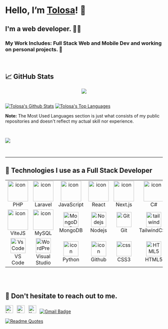 # Hello, I’m [Tolosa][website]! 👋

## I'm a web developer. 👨‍💻

### My Work Includes: Full Stack Web and Mobile Dev and working on personal projects. 🌠

<br>

## 📈 GitHub Stats

<p align="center"> <a href="https://github.com/Tolegithub7"> <img src="http://github-readme-streak-stats.herokuapp.com?user=Tolegithub7&date_format=M%20j%5B%2C%20Y%5D&background=0C1014&border=242424&stroke=2963BD92&ring=4D90DC&fire=4D90DC&currStreakNum=F0F0F0&sideNums=F0F0F0&currStreakLabel=F0F0F0&sideLabels=F0F0F0&dates=929292"/> </a> </p>

<br/>
    <a href="https://github.com/Tolegithub7"><img alt="Tolosa's Github Stats" src="https://github-readme-stats.vercel.app/api?username=Tolegithub7&show_icons=true&count_private=true&theme=github_dark&hide_border=true&bg_color=0C1014&icon_color=417cbe" /></a>
  <a href="https://github.com/Tolegithub7"><img alt="Tolosa's Top Languages" src="https://github-readme-stats.vercel.app/api/top-langs/?username=Tolegithub7&langs_count=8&count_private=false&layout=compact&theme=github_dark&hide_border=true&bg_color=0C1014" /></a>


<b>Note:</b> The Most Used Languages section is just what consists of my public repositories and doesn't reflect my actual skill nor experience.

  <br/>

<a href="https://github.com/Tolegithub7"><img src="https://github-readme-activity-graph.vercel.app/graph?username=Tolegithub7&bg_color=0C1014&color=4C8ED9&line=4C8ED9&point=FFFFFF&hide_border=true&border=3B495FFF" /></a>

<br/>

---
## 🚀 Technologies I use as a Full Stack Developer
  <table align="center">
    <tr>
<td align="center" width="96">
    <img src="https://cdn.jsdelivr.net/gh/devicons/devicon/icons/php/php-original.svg" alt="icon" width="65" height="65" />
    <br>PHP
</td>
<td align="center" width="96">
    <img src="https://img.icons8.com/fluency/100/000000/laravel.png" alt="icon" width="65" height="65" />
    <br>Laravel
</td>
<td align="center" width="96">
    <img src="https://techstack-generator-tsg.vercel.app/js-icon.svg" alt="icon" width="65" height="65" />
    <br>JavaScript
</td>
      <td align="center" width="96">
        <img src="https://techstack-generator-tsg.vercel.app/react-icon.svg" alt="icon" width="65" height="65" />
        <br>React
      </td>
      <td align="center" width="96">
        <img src="https://skillicons.dev/icons?i=nextjs" alt="icon" width="65" height="65" />
        <br>Next.js
      </td>
      <td align="center" width="96">
          <img src="https://techstack-generator-tsg.vercel.app/csharp-icon.svg" alt="icon" width="65" height="65" />
        <br>C#
      </td>
    </tr>
    <tr>
        <td align="center" width="96">
            <img src="https://cdn.jsdelivr.net/gh/devicons/devicon/icons/vitejs/vitejs-original.svg" alt="icon" width="65" height="65" />
        <br>ViteJS
    </td>
        <td align="center" width="96">
          <img src="https://techstack-generator-tsg.vercel.app/mysql-icon.svg" alt="icon" width="65" height="65" />
        <br>MySQL
      </td>
        <td align="center" width="96">
          <img src="https://skillicons.dev/icons?i=mongodb" width="48" height="48" alt="MongoDB" />
        <br>MongoDB
      </td>
      <td align="center" width="96">
        <img src="https://skillicons.dev/icons?i=nodejs" width="48" height="48" alt="Nodejs" />
      <br>Nodejs
      </td>
      <td align="center" width="96"> 
          <img src="https://user-images.githubusercontent.com/25181517/192108372-f71d70ac-7ae6-4c0d-8395-51d8870c2ef0.png" width="48" height="48" alt="Git" />
        <br>Git
      </td>
      <td align="center" width="96">
        <img src="https://skillicons.dev/icons?i=tailwind" width="48" height="48" alt="tailwind" />
      <br>TailwindCSS
      </td>
    </tr>
  <tr>
          <td align="center" width="96">
          <img src="https://skillicons.dev/icons?i=vscode" width="48" height="48" alt="VsCode" />
        <br>VS Code
      </td>
                <td align="center" width="96">
          <img src="https://skillicons.dev/icons?i=visualstudio" width="48" height="48" alt="WordPress" />
        <br>Visual Studio
      </td>
      <td align="center" width="96">
        <a href="#macropower-tech">
          <img src="https://techstack-generator-tsg.vercel.app/python-icon.svg" alt="icon" width="48" height="48" />
        </a>
        <br>Python
      </td>
      <td align="center" width="96">
        <img src="https://skillicons.dev/icons?i=github" alt="icon" width="48" height="48" />
      <br>Github
    </td>
      <td align="center" width="96">
        <img src="https://skillicons.dev/icons?i=css" width="48" height="48" alt="css" />
      <br>CSS3
    </td>
    <td align="center"  width="96">
      <img src="https://skillicons.dev/icons?i=html" width="48" height="48" alt="HTML5" />
    <br>HTML5
  </td> 
  </tr>
  </table>
<br><br>

</div>

## 💬 Don't hesitate to reach out to me.


[<img src="https://img.shields.io/badge/LinkedIn-282C34?logo=linkedin&logoColor=0077B5" alt="LinkedIn logo" title="LinkedIn" height="25" />](https://www.linkedin.com/in/tolosa-diriba-95624a286/)
&nbsp;
[<img src="https://img.shields.io/badge/X (fka Twitter)-282C34?logo=x&logoColor=FFFFFF" alt="X logo" title="X" height="25" />](https://twitter.com/toledirba)
&nbsp;
[<img src="https://img.shields.io/badge/YouTube-282C34?logo=youtube&logoColor=F60000" alt="X logo" title="X" height="25" />](https://www.youtube.com/@SecurTod/)
&nbsp;
[![Gmail Badge](https://img.shields.io/badge/Gmail-D14836?style=for-the-badge&logo=gmail&logoColor=white&link=mailto:abidalwassie@gmail.com)](mailto:tolekadima7@gmail.com)

[![Readme Quotes](https://quotes-github-readme.vercel.app/api?type=horizontal&theme=dark&quote=Talk%20is%20cheap.%20Show%20me%20the%20code.&author=Linus%20Torvalds)](https://github.com/piyushsuthar/github-readme-quotes)

[website]: https://toled7.my.canva.site/

